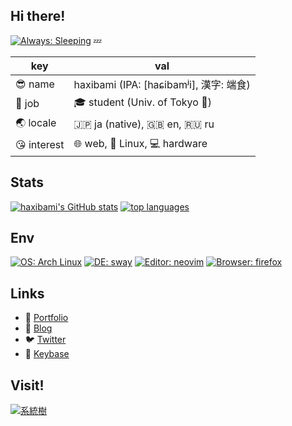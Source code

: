 ## Hi there!

[![Always: Sleeping](https://img.shields.io/badge/Always-Sleeping-red)](https://www.haxibami.net) :zzz:

| key                      | val                                                              |
| ------------------------ | ---------------------------------------------------------------- |
| :sunglasses: name        | haxibami (IPA: [haɕibamʲi], 漢字: 端食)                          |
| :pencil: job             | :mortar_board: student (Univ. of Tokyo :tokyo_tower:)            |
| :earth_asia: locale      | :jp: ja (native), :uk: en, :ru: ru                               |
| :kissing_heart: interest | :globe_with_meridians: web, :penguin: Linux, :computer: hardware |

## Stats

[![haxibami's GitHub stats](https://github-readme-stats.vercel.app/api?username=haxibami&show_icons=true&locale=en&hide_border=true&theme=rose_pine&bg_color=1c1921&text_color=d2ced9&title_color=a6b4de&count_private=true)](https://github.com/haxibami)
[![top languages](https://github-readme-stats.vercel.app/api/top-langs/?username=haxibami&hide_border=true&locale=en&layout=compact&theme=rose_pine&bg_color=1c1921&text_color=d2ced9&title_color=a6b4de&count_private=true)](https://github.com/haxibami)

## Env

[![OS: Arch Linux](https://img.shields.io/badge/OS-Arch%20Linux-1793d1?logo=arch-linux)](https://archlinux.org)
[![DE: sway](https://img.shields.io/badge/DE-Sway-61b7d3)](https://swaywm.org)
[![Editor: neovim](https://img.shields.io/badge/Editor-Neovim-green?logo=neovim)](https://neovim.io)
[![Browser: firefox](https://img.shields.io/badge/Browser-Firefox-orange?logo=firefox)](https://mozilla.org/firefox)

## Links

- :butterfly: [Portfolio](https://www.haxibami.net)
- :pencil: [Blog](https://www.haxibami.net/blog)
- :bird: [Twitter](https://twitter.com/haxibami)
- :key: [Keybase](https://keybase.io/haxibami)

## Visit!

[![系統樹](https://raw.githubusercontent.com/haxibami/haxibami.net/main/haxibami.net/public/tree.png)](https://www.haxibami.net)
